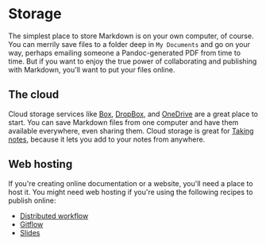 # Storage

The simplest place to store Markdown is on your own computer, of course. You can merrily save files to a folder deep in `My Documents` and go on your way, perhaps emailing someone a Pandoc-generated PDF from time to time. But if you want to enjoy the true power of collaborating and publishing with Markdown, you'll want to put your files online.

## The cloud

Cloud storage services like [Box](https://www.box.com), [DropBox](https://www.dropbox.com/), and [OneDrive](https://onedrive.live.com) are a great place to start. You can save Markdown files from one computer and have them available everywhere, even sharing them. Cloud storage is great for [Taking notes](../../recipes/recipes-notes), because it lets you add to your notes from anywhere.



## Web hosting

If you're creating online documentation or a website, you'll need a place to host it. You might need web hosting if you're using the following recipes to publish online:

- [Distributed workflow](../../recipes/recipes-distributed-workflow/)
- [Gitflow](../../recipes/recipes-gitflow/)
- [Slides](../../recipes/recipes-slides/)
